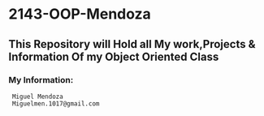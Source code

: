 # 2143-OOP-Mendoza
## This Repository will Hold all My work,Projects &amp; Information Of my Object Oriented Class

### My Information:
     Miguel Mendoza
     Miguelmen.1017@gmail.com
     
 

